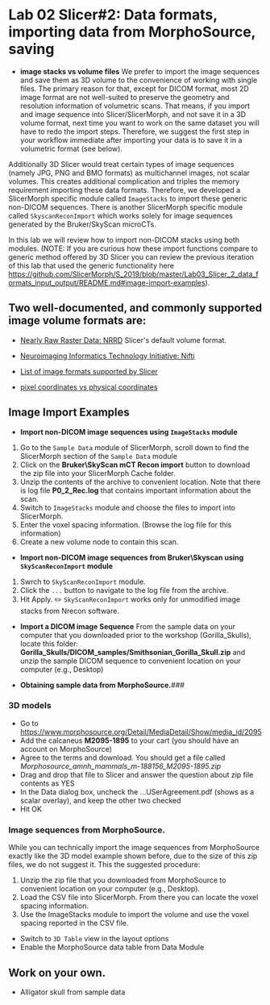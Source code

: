 # Lab 02 Slicer#2: Data formats, importing data from MorphoSource, saving
* **image stacks vs volume files** We prefer to import the image sequences and save them as 3D volume to the convenience of working with single files. The primary reason for that, except for DICOM format, most 2D image format are not well-suited to preserve the geometry and resolution information of volumetric scans. That means, if you import and image sequence into Slicer/SlicerMorph, and not save it in a 3D volume format, next time you want to work on the same dataset you will have to redo the import steps. Therefore, we suggest the first step in your workflow immediate after importing your data is to save it in a volumetric format (see below).  

Additionally 3D Slicer would treat certain types of image sequences (namely JPG, PNG and BMO formats) as multichannel images, not scalar volumes. This creates additional complication and triples the memory requirement importing these data formats. Therefore, we developed a SlicerMorph specific module called `ImageStacks` to import these generic non-DICOM sequences. There is another SlicerMorph specific module called `SkyscanReconImport` which works solely for image sequences generated by the Bruker/SkyScan microCTs. 

In this lab we will review how to import non-DICOM stacks using both modules. (NOTE: If you are curious how these import functions compare to generic method offered by 3D Slicer you can review the previous iteration of this lab that used the generic functionality here https://github.com/SlicerMorph/S_2019/blob/master/Lab03_Slicer_2_data_formats_input_output/README.md#image-import-examples). 

## Two well-documented, and commonly supported image volume formats are:
* [Nearly Raw Raster Data: NRRD](http://teem.sourceforge.net/nrrd/format.html) Slicer's default volume format. 
* [Neuroimaging Informatics Technology Initiative: Nifti](https://nifti.nimh.nih.gov/)

* [List of image formats supported by Slicer](https://www.slicer.org/wiki/Documentation/Nightly/SlicerApplication/SupportedDataFormat)
* [pixel coordinates vs physical coordinates](https://www.slicer.org/wiki/Coordinate_systems)

## Image Import Examples
* **Import non-DICOM image sequences using `ImageStacks` module**
1. Go to the `Sample Data` module of SlicerMorph, scroll down to find the SlicerMorph section of the `Sample Data` module 
2. Click on the **Bruker\SkyScan mCT Recon import** button to download the zip file into your SlicerMorph Cache folder. 
3. Unzip the contents of the archive to convenient location. Note that there is log file **P0_2_Rec.log** that contains important information about the scan. 
4. Switch to `ImageStacks` module and choose the files to import into SlicerMorph. 
5. Enter the voxel spacing information. (Browse the log file for this information)
5. Create a new volume node to contain this scan. 

* **Import non-DICOM image sequences from Bruker\Skyscan using `SkyScanReconImport` module**
1. Swrch to `SkyScanReconImport` module.
2. Click the `...` button to navigate to the log file from the archive.
3. Hit Apply.
:pencil2: `SkyScanReconImport` works only for unmodified image stacks from Nrecon software. 


* **Import a DICOM image Sequence**
From the sample data on your computer that you downloaded prior to the workshop (Gorilla_Skulls), locate this folder:
**Gorilla_Skulls/DICOM_samples/Smithsonian_Gorilla_Skull.zip** and unzip the sample DICOM sequence to convenient location on your computer (e.g., Desktop)


* **Obtaining sample data from MorphoSource.**### 
 ### 3D models
  * Go to https://www.morphosource.org/Detail/MediaDetail/Show/media_id/2095
  * Add the calcaneus **M2095-1895** to your cart (you should have an account on MorphoSource)
  * Agree to the terms and download. You should get a file called *Morphosource_amnh_mammals_m-188156_M2095-1895.zip*
  * Drag and drop that file to Slicer and answer the question about zip file contents as YES
  * In the Data dialog box, uncheck the ...USerAgreement.pdf (shows as a scalar overlay), and keep the other two checked
  * Hit OK
### Image sequences from MorphoSource.
 While you can technically import the image sequences from MorphoSource exactly like the 3D model example shown before, due to the size of this zip files, we do not suggest it. This the suggested procedure:
 1. Unzip the zip file that you downloaded from MorphoSource to convenient location on your computer (e.g., Desktop). 
 2. Load the CSV file into SlicerMorph. From there you can locate the voxel spacing information.
 3. Use the ImageStacks module to import the volume and use the voxel spacing reported in the CSV file.
 
  * Switch to `3D Table` view in the layout options
  * Enable the MorphoSource data table from Data Module
  
 ## Work on your own. 
 * Alligator skull from sample data 
 
  
